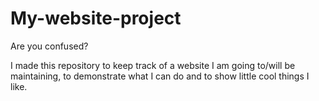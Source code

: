# My-website-project

Are you confused?

I made this repository to keep track of a website I am going to/will be maintaining, to demonstrate what I can do and to show little cool things I like.